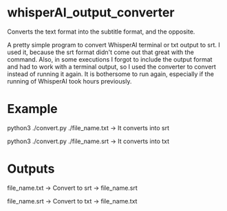 # whisperAI_output_converter
Converts the text format into the subtitle format, and the opposite.

A pretty simple program to convert WhisperAI terminal or txt output to srt. I used it, because the srt format didn't come out that great with the command. Also, in some executions I forgot to include the output format and had to work with a terminal output, so I used the converter to convert instead of running it again. It is bothersome to run again, especially if the running of WhisperAI took hours previously.

# Example
python3 ./convert.py ./file_name.txt -> It converts into srt 

python3 ./convert.py ./file_name.srt -> It converts into txt

# Outputs 
file_name.txt -> Convert to srt -> file_name.srt 

file_name.srt -> Convert to txt -> file_name.txt
